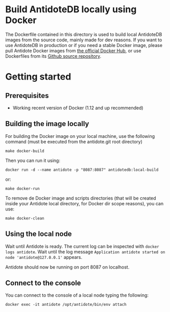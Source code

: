 # Build AntidoteDB locally using Docker

The Dockerfile contained in this directory is used to build local AntidoteDB images from the source code, mainly made for dev reasons.
If you want to use AntidoteDB in production or if you need a stable Docker image, please pull Antidote Docker images from [the official Docker Hub](https://cloud.docker.com/u/antidotedb/repository/docker/antidotedb/antidote), or use Dockerfiles from its [Github source repository](https://github.com/AntidoteDB/docker-antidote).

# Getting started

## Prerequisites

- Working recent version of Docker (1.12 and up recommended)

## Building the image locally

For building the Docker image on your local machine, use the following command (must be executed from the antidote.git root directory)

```
make docker-build
```

Then you can run it using:
```
docker run -d --name antidote -p "8087:8087" antidotedb:local-build
```
or:
```
make docker-run
```

To remove de Docker image and scripts directories (that will be created inside your Antidote local directory, for Docker dir scope reasons), you can use:
```
make docker-clean
```

## Using the local node

Wait until Antidote is ready. The current log can be inspected with `docker logs antidote`. Wait until the log message `Application antidote started on node 'antidote@127.0.0.1'` appears.

Antidote should now be running on port 8087 on localhost.

## Connect to the console

You can connect to the console of a local node typing the following:
```
docker exec -it antidote /opt/antidote/bin/env attach
```
